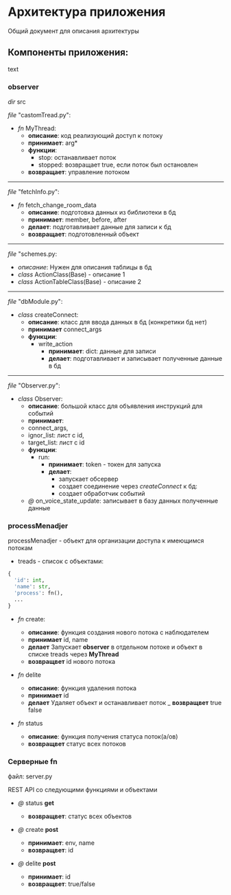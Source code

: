 # Архитектура приложения

Общий документ для описания архитектуры

## Компоненты приложения:

text

### observer

_dir_ src

_file_ "castomTread.py":

- _fn_ MyThread:
  - **описание**: код реализующий доступ к потоку
  - **принимает**: arg*
  - **функции**:
    - stop: останавливает поток
    - stopped: возвращает true, если поток был остановлен
  - **возвращает**: управление потоком

---

_file_ "fetchInfo.py":

- _fn_ fetch_change_room_data
  - **описание**: подготовка данных из библиотеки в бд
  - **принимает**: member, before, after
  - **делает**: подготавливает данные для записи к бд
  - **возвращает**: подготовленный объект

---

_file_ "schemes.py:

- _описание_: Нужен для описания таблицы в бд
- _class_ ActionClass(Base) - описание 1
- _class_ ActionTableClass(Base) - описание 2

---

_file_ "dbModule.py":

- _class_ createConnect:
  - **описание**: класс для ввода данных в бд (конкретики бд нет)
  - **принимает** connect_args
  - **функции**:
    - write_action
      - **принимает**: dict: данные для записи
      - **делает**: подготавливает и записывает полученные данные в бд

---

_file_ "Observer.py":

- _class_ Observer:
  - **описание**: большой класс для объявления инструкций для событий
  - **принимает**:
  - connect_args,
  - ignor_list: лист с id,
  - target_list: лист с id
  - **функции**:
    - run:
      - **принимает**: token - токен для запуска
      - **делает**:
        - запускает обсервер
        - создает соединение через _createConnect_ к бд:
        - создает обработчик событий
  - _@_ on_voice_state_update: записывает в базу данных полученные данные

### processMenadjer

processMenadjer - объект для организации доступа к имеющимся потокам

- treads - список с объектами:

``` python
{
  'id': int,
  'name': str,
  'process': fn(),
  ...
}
```

- _fn_ create:
  - **описание**: функция создания нового потока с наблюдателем
  - **принимает** id, name
  - **делает** Запускает **observer** в отдельном потоке и объект в списке treads через **MyThread**
  - **возвращвет** id нового потока

- _fn_ delite
  - **описание**: функция удаления потока
  - **принимает** id
  - **делает** Удаляет объект и останавливает поток
  _ **возвращвет** true false

- _fn_ status
  - **описание**: функция получения статуса поток(а/ов)
  - **возвращвет** статус всех потоков  

### Серверные fn

файл: server.py

REST API со следующими функциями и объектами

- _@_ status **get**
  - **возвращвет**: статус всех объектов  

- _@_ create **post**
  - **принимает**: env, name
  - **возвращвет**: id

- _@_ delite **post**
  - **принимает**: id
  - **возвращвет**: true/false
